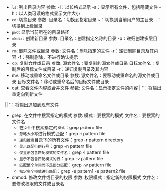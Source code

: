 * `ls`: 列出目录内容 
   参数:
   -l：以长格式显示
   -a：显示所有文件，包括隐藏文件
   -h：以人类可读的格式显示文件大小
* `cd`: 切换目录
    参数:
    目录名：切换到指定目录
    ~：切换到当前用户的主目录
    ..：切换到上级目录
* `pwd`: 显示当前所在的目录路径
* `mkdir`: 创建新目录
参数:
目录名：创建指定名称的目录
-p：递归创建多层目录
* `rm`: 删除文件或目录
参数:
文件名：删除指定的文件
-r：递归删除目录及其内容
-f：强制删除，不进行确认提示
* cp: 复制文件或目录
参数:
源文件名：要复制的源文件或目录
目标文件名：复制后的目标文件或目录
-r：递归复制目录及其内容
* mv: 移动或重命名文件或目录
参数:
源文件名：要移动或重命名的源文件或目录
目标文件名：移动或重命名后的目标文件或目录
* cat: 查看文件内容或合并文件
参数:
文件名：显示指定文件的内容
| "：将输出重定向到新文件

| |"：将输出追加到现有文件
* grep: 在文件中搜索指定的模式
参数:
模式：要搜索的模式
文件名：要搜索的文件名
    * 在`文件`中搜索指定的`模式`：grep pattern file
    * `忽略大小写`进行模式匹配：grep -i pattern file
    * `递归搜索`目录下的所有文件：grep -r pattern directory
    * `显示匹配行的行号`：grep -n pattern file
    * `仅显示包含匹配模式的文件名`：grep -l pattern file
    * `显示不包含匹配模式的行`：grep -v pattern file
    * `匹配整个单词而不是部分匹配`：grep -w pattern file
    * `指定多个模式进行匹配`：grep -e pattern1 -e pattern2 file
* chmod: 修改文件或目录的权限
参数:
权限模式：指定新的权限模式
文件名：要修改权限的文件或目录名